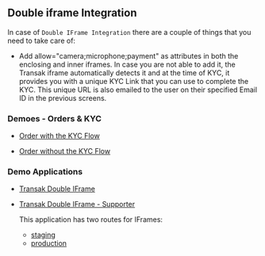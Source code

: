 ## Double iframe Integration

In case of `Double IFrame Integration` there are a couple of things that you need to take care of:

- Add allow="camera;microphone;payment" as attributes in both the enclosing and inner iframes. In case you are not able to add it, the Transak iframe automatically detects it and at the time of KYC, it provides you with a unique KYC Link that you can use to complete the KYC. This unique URL is also emailed to the user on their specified Email ID in the previous screens.
### Demoes - Orders & KYC

- [Order with the KYC Flow](https://www.loom.com/share/15a0c396d3a84b04985f95e92e1076a1?sid=523898d0-760f-4a23-99d9-52c311a6dd70)

- [Order without the KYC Flow](https://www.loom.com/share/d6d1ef4991944954ba6891e5671a31bd?sid=be3610b3-93c0-4f43-b734-0d400724e769)

### Demo Applications

- [Transak Double IFrame](https://transak-double-iframe.vercel.app/)

- [Transak Double IFrame - Supporter](https://transak-double-iframe-supporter.vercel.app/)

  This application has two routes for IFrames:

  - [staging](https://transak-double-iframe-supporter.vercel.app/staging)
  - [production](https://transak-double-iframe-supporter.vercel.app/production)
